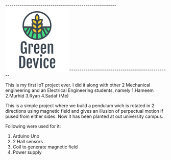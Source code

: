 ------------------------------------------------------ ![LOGO](https://github.com/SadafShafi/Sadaf-Shafi/blob/master/9ea05902-36d6-4a11-9c24-ab2b88fd4bd4_200x200.png)-------------------------------------------------

This is my first IoT project ever.
I did it along with other 2 Mechanical engineering and an Electrical Engineering students, namely
1.Hameem
2.Murhid
3.Ryan
4.Sadaf (Me)

This is a simple project where we build a pendulum wich is rotated in 2 directions using magnetic field and gives an illusion of perpectual motion if pused from either sides.
Now it has been planted at out university campus.

Following were used for it:
1) Arduino Uno
2) 2 Hall sensors
3) Coil to generate magnetic field
4) Power supply
